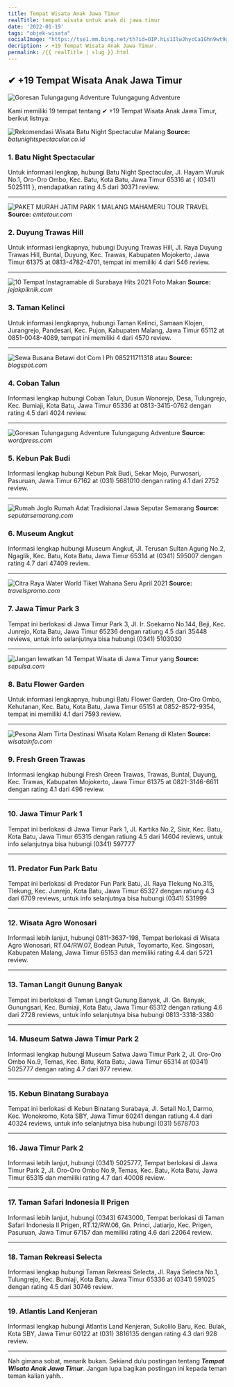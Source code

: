 ```yaml
---
title: Tempat Wisata Anak Jawa Timur
realTitle: tempat wisata untuk anak di jawa timur
date: '2022-01-19'
tags: "objek-wisata"
socialImage: "https://tse1.mm.bing.net/th?id=OIP.hLs1IlwJhycCa1Ghn9wt9gHaKI&amp;pid=15.1"
decription: ✔ +19 Tempat Wisata Anak Jawa Timur.
permalink: /{{ realTitle | slug }}.html
---
```


## ✔ +19 Tempat Wisata Anak Jawa Timur

![Goresan Tulungagung Adventure Tulungagung Adventure ](http://penasoekarno.files.wordpress.com/2010/10/tonys-196.jpg)



Kami memiliki 19 tempat tentang ✔ +19 Tempat Wisata Anak Jawa Timur, berikut listnya:



![Rekomendasi Wisata Batu Night Spectacular Malang](https://tse1.mm.bing.net/th?id=OIP.BLXqJKWQgAs6WcE4AmerBgHaJ4&amp;pid=15.1)
**Source:** _batunightspectacular.co.id_


### 1. Batu Night Spectacular



Untuk informasi lengkap, hubungi Batu Night Spectacular, Jl. Hayam Wuruk No.1, Oro-Oro Ombo, Kec. Batu, Kota Batu, Jawa Timur 65316 at { (0341) 5025111 }, mendapatkan rating 4.5 dari 30371 review.

---


![PAKET MURAH JATIM PARK 1 MALANG  MAHAMERU TOUR  TRAVEL](https://tse2.mm.bing.net/th?id=OIP.l1dF7tUtfIvAkwCoKsxGMwHaEe&amp;pid=15.1)
**Source:** _emtetour.com_


### 2. Duyung Trawas Hill



Untuk informasi lengkapnya, hubungi Duyung Trawas Hill, Jl. Raya Duyung Trawas Hill, Buntal, Duyung, Kec. Trawas, Kabupaten Mojokerto, Jawa Timur 61375 at 0813-4782-4701, tempat ini memiliki 4 dari 546 review.

---


![10 Tempat Instagramable di Surabaya Hits 2021 Foto Makan ](https://tse4.mm.bing.net/th?id=OIP.uA5zbpT33GPIhjb7_XcvLQHaEd&amp;pid=15.1)
**Source:** _jejakpiknik.com_


### 3. Taman Kelinci



Untuk informasi lengkapnya, hubungi Taman Kelinci, Samaan Klojen, Jurangrejo, Pandesari, Kec. Pujon, Kabupaten Malang, Jawa Timur 65112 at 0851-0048-4089, tempat ini memiliki 4 dari 4570 review.

---


![Sewa Busana Betawi dot Com I Ph 085211711318 atau ](https://tse1.mm.bing.net/th?id=OIP.vbMhuc4nTruTliEe33GRCgHaLH&amp;pid=15.1)
**Source:** _blogspot.com_


### 4. Coban Talun



Informasi lengkap hubungi Coban Talun, Dusun Wonorejo, Desa, Tulungrejo, Kec. Bumiaji, Kota Batu, Jawa Timur 65336 at 0813-3415-0762 dengan rating 4.5 dari 4024 review.

---


![Goresan Tulungagung Adventure Tulungagung Adventure ](https://tse1.mm.bing.net/th?id=OIP.hVwkEsNNJ99O-4bZXpzxTwHaJd&amp;pid=15.1)
**Source:** _wordpress.com_


### 5. Kebun Pak Budi



Informasi lengkap hubungi Kebun Pak Budi, Sekar Mojo, Purwosari, Pasuruan, Jawa Timur 67162 at (031) 5681010 dengan rating 4.1 dari 2752 review.

---


![Rumah Joglo Rumah Adat Tradisional Jawa  Seputar Semarang](https://tse4.mm.bing.net/th?id=OIP._TF9PjkMWAwcvZzfHw3jtgHaE8&amp;pid=15.1)
**Source:** _seputarsemarang.com_


### 6. Museum Angkut



Informasi lengkap hubungi Museum Angkut, Jl. Terusan Sultan Agung No.2, Ngaglik, Kec. Batu, Kota Batu, Jawa Timur 65314 at (0341) 595007 dengan rating 4.7 dari 47409 review.

---


![Citra Raya Water World Tiket  Wahana Seru April 2021 ](https://tse2.mm.bing.net/th?id=OIP.1gp68wbGskKtWVQcCJfX8QHaE6&amp;pid=15.1)
**Source:** _travelspromo.com_


### 7. Jawa Timur Park 3



Tempat ini berlokasi di Jawa Timur Park 3, Jl. Ir. Soekarno No.144, Beji, Kec. Junrejo, Kota Batu, Jawa Timur 65236 dengan ratiung 4.5 dari 35448 reviews, untuk info selanjutnya bisa hubungi (0341) 5103030

---


![Jangan lewatkan 14 Tempat Wisata di Jawa Timur yang ](https://tse3.mm.bing.net/th?id=OIP.q3zxI5NGT5zRej3dwyzrGgHaE7&amp;pid=15.1)
**Source:** _sepulsa.com_


### 8. Batu Flower Garden



Untuk informasi lengkapnya, hubungi Batu Flower Garden, Oro-Oro Ombo, Kehutanan, Kec. Batu, Kota Batu, Jawa Timur 65151 at 0852-8572-9354, tempat ini memiliki 4.1 dari 7593 review.

---


![Pesona Alam Tirta Destinasi Wisata Kolam Renang di Klaten ](https://tse3.mm.bing.net/th?id=OIP.8jEi6wQ3RnRIroyTthrHOwHaD5&amp;pid=15.1)
**Source:** _wisatainfo.com_


### 9. Fresh Green Trawas



Informasi lengkap hubungi Fresh Green Trawas, Trawas, Buntal, Duyung, Kec. Trawas, Kabupaten Mojokerto, Jawa Timur 61375 at 0821-3146-6611 dengan rating 4.1 dari 496 review.

---


### 10. Jawa Timur Park 1



Tempat ini berlokasi di Jawa Timur Park 1, Jl. Kartika No.2, Sisir, Kec. Batu, Kota Batu, Jawa Timur 65315 dengan ratiung 4.5 dari 14604 reviews, untuk info selanjutnya bisa hubungi (0341) 597777

---


### 11. Predator Fun Park Batu



Tempat ini berlokasi di Predator Fun Park Batu, Jl. Raya Tlekung No.315, Tlekung, Kec. Junrejo, Kota Batu, Jawa Timur 65327 dengan ratiung 4.3 dari 6709 reviews, untuk info selanjutnya bisa hubungi (0341) 531999

---


### 12. Wisata Agro Wonosari



Informasi lebih lanjut, hubungi 0811-3637-198, Tempat berlokasi di Wisata Agro Wonosari, RT.04/RW.07, Bodean Putuk, Toyomarto, Kec. Singosari, Kabupaten Malang, Jawa Timur 65153 dan memiliki rating 4.4 dari 5721 review.

---


### 13. Taman Langit Gunung Banyak



Tempat ini berlokasi di Taman Langit Gunung Banyak, Jl. Gn. Banyak, Gunungsari, Kec. Bumiaji, Kota Batu, Jawa Timur 65312 dengan ratiung 4.6 dari 2728 reviews, untuk info selanjutnya bisa hubungi 0813-3318-3380

---


### 14. Museum Satwa Jawa Timur Park 2



Informasi lengkap hubungi Museum Satwa Jawa Timur Park 2, Jl. Oro-Oro Ombo No.9, Temas, Kec. Batu, Kota Batu, Jawa Timur 65314 at (0341) 5025777 dengan rating 4.7 dari 977 review.

---


### 15. Kebun Binatang Surabaya



Tempat ini berlokasi di Kebun Binatang Surabaya, Jl. Setail No.1, Darmo, Kec. Wonokromo, Kota SBY, Jawa Timur 60241 dengan ratiung 4.4 dari 40324 reviews, untuk info selanjutnya bisa hubungi (031) 5678703

---


### 16. Jawa Timur Park 2



Informasi lebih lanjut, hubungi (0341) 5025777, Tempat berlokasi di Jawa Timur Park 2, Jl. Oro-Oro Ombo No.9, Temas, Kec. Batu, Kota Batu, Jawa Timur 65315 dan memiliki rating 4.7 dari 40008 review.

---


### 17. Taman Safari Indonesia II Prigen



Informasi lebih lanjut, hubungi (0343) 6743000, Tempat berlokasi di Taman Safari Indonesia II Prigen, RT.12/RW.06, Gn. Princi, Jatiarjo, Kec. Prigen, Pasuruan, Jawa Timur 67157 dan memiliki rating 4.6 dari 22064 review.

---


### 18. Taman Rekreasi Selecta



Informasi lengkap hubungi Taman Rekreasi Selecta, Jl. Raya Selecta No.1, Tulungrejo, Kec. Bumiaji, Kota Batu, Jawa Timur 65336 at (0341) 591025 dengan rating 4.5 dari 30746 review.

---


### 19. Atlantis Land Kenjeran



Informasi lengkap hubungi Atlantis Land Kenjeran, Sukolilo Baru, Kec. Bulak, Kota SBY, Jawa Timur 60122 at (031) 3816135 dengan rating 4.3 dari 928 review.

---









Nah gimana sobat, menarik bukan. Sekiand dulu postingan tentang ***Tempat Wisata Anak Jawa Timur***. Jangan lupa bagikan postingan ini kepada teman teman kalian yahh..
